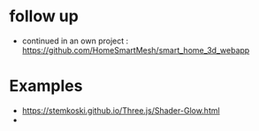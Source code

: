 # follow up
* continued in an own project : https://github.com/HomeSmartMesh/smart_home_3d_webapp

# Examples

* https://stemkoski.github.io/Three.js/Shader-Glow.html
* 